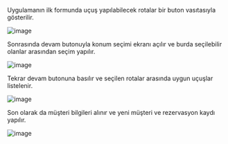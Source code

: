 Uygulamanın ilk formunda uçuş yapılabilecek rotalar bir buton vasıtasıyla gösterilir.

![image](https://github.com/korayers/UcakRezervasyonForm/assets/131859594/291bf02d-b4ce-4aba-872a-aa9c9193530f)


Sonrasında devam butonuyla konum seçimi ekranı açılır ve burda seçilebilir olanlar arasından seçim yapılır.

![image](https://github.com/korayers/UcakRezervasyonForm/assets/131859594/eff78d36-ef24-41e6-acf7-46cb0672e2eb)


Tekrar devam butonuna basılır ve seçilen rotalar arasında uygun uçuşlar listelenir.

![image](https://github.com/korayers/UcakRezervasyonForm/assets/131859594/13ee3e40-340f-49ac-a22b-bf7ff9733fca)


Son olarak da müşteri bilgileri alınır ve yeni müşteri ve rezervasyon kaydı yapılır.

![image](https://github.com/korayers/UcakRezervasyonForm/assets/131859594/e094b24c-c4ab-49a6-bb8d-95d51f4a4cd7)


